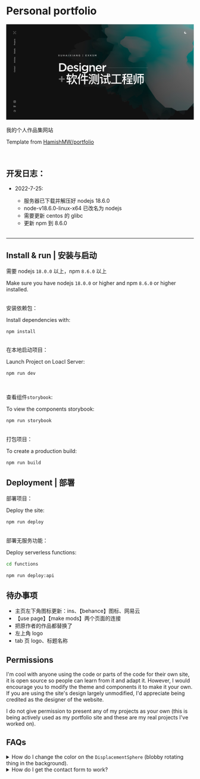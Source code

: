 # Personal portfolio

[![Site preview](/public/site-preview.png)](https://hamishw.com)

我的个人作品集网站

Template from [HamishMW/portfolio](https://github.com/HamishMW/portfolio)

</br>

## 开发日志：

- 2022-7-25:

  - 服务器已下载并解压好 nodejs 18.6.0
  - node-v18.6.0-linux-x64 已改名为 nodejs
  - 需要更新 centos 的 glibc
  - 更新 npm 到 8.6.0

  </br>

---

## Install & run | 安装与启动

需要 nodejs `18.0.0` 以上，npm `8.6.0` 以上

Make sure you have nodejs `18.0.0` or higher and npm `8.6.0` or higher installed.

 </br>
安装依赖包：

Install dependencies with:

```bash
npm install
```

</br>
在本地启动项目：

Launch Project on Loacl Server:

```bash
npm run dev
```

</br>

查看组件`storybook`:

To view the components storybook:

```bash
npm run storybook
```

</br>
打包项目：

To create a production build:

```bash
npm run build
```

## Deployment | 部署

部署项目：

Deploy the site:

```bash
npm run deploy
```

</br>
部署无服务功能：

Deploy serverless functions:

```bash
cd functions
```

```bash
npm run deploy:api
```

## 待办事项

- 主页左下角图标更新：ins、【behance】图标、网易云
- 【use page】【make mods】两个页面的连接
- 把原作者的作品都替换了
- 左上角 logo
- tab 页 logo、标题名称

## Permissions

I'm cool with anyone using the code or parts of the code for their own site, it is open source so people can learn from it and adapt it. However, I would encourage you to modify the theme and components it to make it your own. If you are using the site's design largely unmodified, I'd appreciate being credited as the designer of the website.

I do not give permission to present any of my projects as your own (this is being actively used as my portfolio site and these are my real projects I've worked on).

## FAQs

<details>
  <summary>How do I change the color on the <code>DisplacementSphere</code> (blobby rotating thing in the background).</summary>
  
  You'll need to edit the fragment shader. [Check out this issue for more details](https://github.com/HamishMW/portfolio/issues/19#issuecomment-870996615).
</details>

<details>
  <summary>How do I get the contact form to work?</summary>
  
  It's set up using a serverless function with AWS Lambda. You'll need to set up an AWS account and deploy the function. [Refer to this issue for more details](https://github.com/HamishMW/portfolio/issues/21#issuecomment-958727113).
</details>
